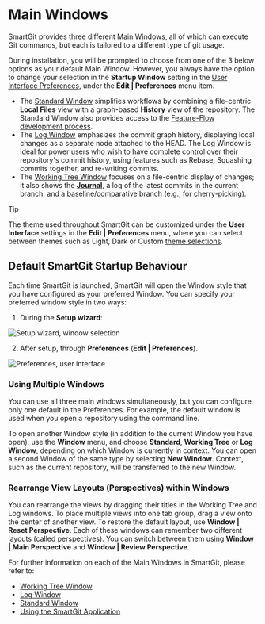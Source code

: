 # Main Windows

SmartGit provides three different Main Windows, all of which can execute Git commands, but each is tailored to a different type of git usage.

During installation, you will be prompted to choose from one of the 3 below options as your default Main Window.
However, you always have the option to change your selection in the **Startup Window** setting in the [User Interface Preferences](Preferences/User-Interface.md), under the **Edit \| Preferences** menu item.

- The [Standard Window](Standard-Window.md) simplifies workflows by combining a file-centric **Local Files** view with a graph-based **History** view of the repository.
  The Standard Window also provides access to the [Feature-Flow development process](../DevelopmentProcesses/Feature-Flow.md).
- The [Log Window](Log-Window.md) emphasizes the commit graph history, displaying local changes as a separate node attached to the HEAD.
  The Log Window is ideal for power users who wish to have complete control over their repository's commit history, using features such as Rebase, Squashing commits together, and re-writing commits.
- The [Working Tree Window](Working-Tree-Window.md) focuses on a file-centric display of changes; it also shows the [**Journal**](Journal-View.md), a log of the latest commits in the current branch, and a baseline/comparative branch (e.g., for cherry-picking).

> [!TIP]
> The theme used throughout SmartGit can be customized under the **User Interface** settings in the **Edit \| Preferences** menu, where you can select between themes such as Light, Dark or Custom [theme selections](Preferences/User-Interface.md#theme-selection).

## Default SmartGit Startup Behaviour

Each time SmartGit is launched, SmartGit will open the Window style that you have configured as your preferred Window.
You can specify your preferred window style in two ways:

1. During the **Setup wizard**:

![Setup wizard, window selection](../images/Setup-wizard-window-selection.png)

2. After setup, through **Preferences** (**Edit \| Preferences**).

![Preferences, user interface](../images/Preferences-user-interface-window-selection.png)

### Using Multiple Windows

You can use all three main windows simultaneously, but you can configure only one default in the Preferences.
For example, the default window is used when you open a repository using the command line.

To open another Window style (in addition to the current Window you have open), use the **Window** menu, and choose **Standard**, **Working Tree** or **Log Window**, depending on which Window is currently in context.
You can open a second Window of the same type by selecting **New Window**.
Context, such as the current repository, will be transferred to the new Window.

### Rearrange View Layouts (Perspectives) within Windows

You can rearrange the views by dragging their titles in the Working Tree and Log windows.
To place multiple views into one tab group, drag a view onto the center of another view.
To restore the default layout, use **Window \| Reset Perspective**.
Each of these windows can remember two different layouts (called perspectives).
You can switch between them using **Window \| Main Perspective** and **Window \| Review Perspective**.

For further information on each of the Main Windows in SmartGit, please refer to:

- [Working Tree Window](Working-Tree-Window.md)
- [Log Window](Log-Window.md)
- [Standard Window](Standard-Window.md)
- [Using the SmartGit Application](index.md)
